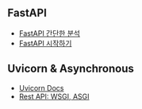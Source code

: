 ## FastAPI
- [FastAPI 간단한 분석](https://parkjh7764.tistory.com/153)
- [FastAPI 시작하기](https://facerain.club/fast-api-tutorial-1/)

## Uvicorn & Asynchronous
- [Uvicorn Docs](https://www.uvicorn.org)
- [Rest API: WSGI, ASGI](https://facerain.club/fast-api-tutorial-1/)
